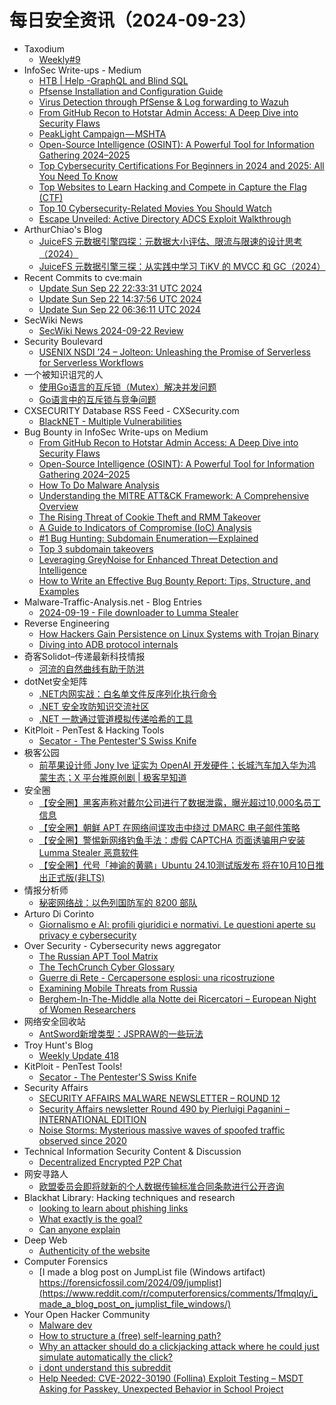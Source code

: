 # 每日安全资讯（2024-09-23）

- Taxodium
  - [Weekly#9](https://taxodium.ink/post/weekly/9/)
- InfoSec Write-ups - Medium
  - [HTB | Help -GraphQL and Blind SQL](https://infosecwriteups.com/htb-help-graphql-and-blind-sql-5967ecebf9e1?source=rss----7b722bfd1b8d---4)
  - [Pfsense Installation and Configuration Guide](https://infosecwriteups.com/pfsense-installation-and-configuration-71559299dd7b?source=rss----7b722bfd1b8d---4)
  - [Virus Detection through PfSense & Log forwarding to Wazuh](https://infosecwriteups.com/virus-detection-through-pfsense-log-forwarding-to-wazuh-bf35418ee785?source=rss----7b722bfd1b8d---4)
  - [From GitHub Recon to Hotstar Admin Access: A Deep Dive into Security Flaws](https://infosecwriteups.com/from-github-recon-to-hotstar-admin-access-a-deep-dive-into-security-flaws-2e4ae0ec937e?source=rss----7b722bfd1b8d---4)
  - [PeakLight Campaign — MSHTA](https://infosecwriteups.com/peaklight-campaign-mshta-a7f45aec50ab?source=rss----7b722bfd1b8d---4)
  - [Open-Source Intelligence (OSINT): A Powerful Tool for Information Gathering 2024–2025](https://infosecwriteups.com/open-source-intelligence-osint-a-powerful-tool-for-information-gathering-2024-2025-2b23d983b2b8?source=rss----7b722bfd1b8d---4)
  - [Top Cybersecurity Certifications For Beginners in 2024 and 2025: All You Need To Know](https://infosecwriteups.com/top-cybersecurity-certifications-for-beginners-in-2024-and-2025-all-you-need-to-know-fa1dc198e106?source=rss----7b722bfd1b8d---4)
  - [Top Websites to Learn Hacking and Compete in Capture the Flag (CTF)](https://infosecwriteups.com/top-websites-to-learn-hacking-and-compete-in-capture-the-flag-ctf-ec5c18ecfd70?source=rss----7b722bfd1b8d---4)
  - [Top 10 Cybersecurity-Related Movies You Should Watch](https://infosecwriteups.com/top-10-cybersecurity-related-movies-you-should-watch-c3b1b2ce2666?source=rss----7b722bfd1b8d---4)
  - [Escape Unveiled: Active Directory ADCS Exploit Walkthrough](https://infosecwriteups.com/escape-unveiled-active-directory-adcs-exploit-walkthrough-85cf58d3185b?source=rss----7b722bfd1b8d---4)
- ArthurChiao's Blog
  - [JuiceFS 元数据引擎四探：元数据大小评估、限流与限速的设计思考（2024）](https://arthurchiao.github.io/blog/juicefs-metadata-deep-dive-4-zh/)
  - [JuiceFS 元数据引擎三探：从实践中学习 TiKV 的 MVCC 和 GC（2024）](https://arthurchiao.github.io/blog/juicefs-metadata-deep-dive-3-zh/)
- Recent Commits to cve:main
  - [Update Sun Sep 22 22:33:31 UTC 2024](https://github.com/trickest/cve/commit/a4b77f4c6caf1f688e94b4a45c0924bc253a901f)
  - [Update Sun Sep 22 14:37:56 UTC 2024](https://github.com/trickest/cve/commit/5fa91465d3c85b01359c845fdb263a9bec62a557)
  - [Update Sun Sep 22 06:36:11 UTC 2024](https://github.com/trickest/cve/commit/376d72014dc4ef3dda22ce3864586b401d388ab5)
- SecWiki News
  - [SecWiki News 2024-09-22 Review](http://www.sec-wiki.com/?2024-09-22)
- Security Boulevard
  - [USENIX NSDI ’24 – Jolteon: Unleashing the Promise of Serverless for Serverless Workflows](https://securityboulevard.com/2024/09/usenix-nsdi-24-jolteon-unleashing-the-promise-of-serverless-for-serverless-workflows/)
- 一个被知识诅咒的人
  - [使用Go语言的互斥锁（Mutex）解决并发问题](https://blog.csdn.net/nokiaguy/article/details/142436697)
  - [Go语言中的互斥锁与竞争问题](https://blog.csdn.net/nokiaguy/article/details/142435018)
- CXSECURITY Database RSS Feed - CXSecurity.com
  - [BlackNET - Multiple Vulnerabilities](https://cxsecurity.com/issue/WLB-2024090035)
- Bug Bounty in InfoSec Write-ups on Medium
  - [From GitHub Recon to Hotstar Admin Access: A Deep Dive into Security Flaws](https://infosecwriteups.com/from-github-recon-to-hotstar-admin-access-a-deep-dive-into-security-flaws-2e4ae0ec937e?source=rss----7b722bfd1b8d--bug_bounty)
  - [Open-Source Intelligence (OSINT): A Powerful Tool for Information Gathering 2024–2025](https://infosecwriteups.com/open-source-intelligence-osint-a-powerful-tool-for-information-gathering-2024-2025-2b23d983b2b8?source=rss----7b722bfd1b8d--bug_bounty)
  - [How To Do Malware Analysis](https://infosecwriteups.com/how-to-do-malware-analysis-62bd1f8052bb?source=rss----7b722bfd1b8d--bug_bounty)
  - [Understanding the MITRE ATT&CK Framework: A Comprehensive Overview](https://infosecwriteups.com/understanding-the-mitre-att-ck-framework-a-comprehensive-overview-c1499d195da0?source=rss----7b722bfd1b8d--bug_bounty)
  - [The Rising Threat of Cookie Theft and RMM Takeover](https://infosecwriteups.com/the-rising-threat-of-cookie-theft-and-rmm-takeover-bafe0013ffc0?source=rss----7b722bfd1b8d--bug_bounty)
  - [A Guide to Indicators of Compromise (IoC) Analysis](https://infosecwriteups.com/a-guide-to-indicators-of-compromise-ioc-analysis-925708cbf8aa?source=rss----7b722bfd1b8d--bug_bounty)
  - [#1 Bug Hunting: Subdomain Enumeration — Explained](https://infosecwriteups.com/1-bug-hunting-subdomain-enumeration-explained-389e6fcb3f62?source=rss----7b722bfd1b8d--bug_bounty)
  - [Top 3 subdomain takeovers](https://infosecwriteups.com/top-3-subdomain-takeovers-ea51ecd911fd?source=rss----7b722bfd1b8d--bug_bounty)
  - [Leveraging GreyNoise for Enhanced Threat Detection and Intelligence](https://infosecwriteups.com/leveraging-greynoise-for-enhanced-threat-detection-and-intelligence-437aac815d38?source=rss----7b722bfd1b8d--bug_bounty)
  - [How to Write an Effective Bug Bounty Report: Tips, Structure, and Examples](https://infosecwriteups.com/how-to-write-an-effective-bug-bounty-report-tips-structure-and-examples-3248d81dd759?source=rss----7b722bfd1b8d--bug_bounty)
- Malware-Traffic-Analysis.net - Blog Entries
  - [2024-09-19 - File downloader to Lumma Stealer](https://www.malware-traffic-analysis.net/2024/09/19/index.html)
- Reverse Engineering
  - [How Hackers Gain Persistence on Linux Systems with Trojan Binary](https://www.reddit.com/r/ReverseEngineering/comments/1fn5plk/how_hackers_gain_persistence_on_linux_systems/)
  - [Diving into ADB protocol internals](https://www.reddit.com/r/ReverseEngineering/comments/1fmin78/diving_into_adb_protocol_internals/)
- 奇客Solidot–传递最新科技情报
  - [河流的自然曲线有助于防洪](https://www.solidot.org/story?sid=79309)
- dotNet安全矩阵
  - [.NET内网实战：白名单文件反序列化执行命令](https://mp.weixin.qq.com/s?__biz=MzUyOTc3NTQ5MA==&mid=2247495443&idx=1&sn=800a2199213b472937733ba58c1b1a2b&chksm=fa5941fecd2ec8e828d2defdfa0ff28920bb54b67698386488437c031f98b2770ad132ccff64&scene=58&subscene=0#rd)
  - [.NET 安全攻防知识交流社区](https://mp.weixin.qq.com/s?__biz=MzUyOTc3NTQ5MA==&mid=2247495443&idx=2&sn=17c0198662fba3c1bdd82fc05d68c72d&chksm=fa5941fecd2ec8e8ee6046ebc326ca85606e1e4b16f76add0aa35d1c50afc5d5d10dce6c2aac&scene=58&subscene=0#rd)
  - [.NET 一款通过管道模拟传递哈希的工具](https://mp.weixin.qq.com/s?__biz=MzUyOTc3NTQ5MA==&mid=2247495443&idx=3&sn=f144f32a6aefd425574a4604bd807b6c&chksm=fa5941fecd2ec8e8678ffaf68bfc0152b2b0665828abc12ed8c61bf0c86f479d097fcd4de155&scene=58&subscene=0#rd)
- KitPloit - PenTest &amp; Hacking Tools
  - [Secator - The Pentester'S Swiss Knife](http://www.kitploit.com/2024/09/secator-pentesters-swiss-knife.html)
- 极客公园
  - [前苹果设计师 Jony Ive 证实为 OpenAI 开发硬件；长城汽车加入华为鸿蒙生态；X 平台推原创剧 | 极客早知道](https://mp.weixin.qq.com/s?__biz=MTMwNDMwODQ0MQ==&mid=2653055160&idx=1&sn=9c9841eac33ca5f3015812dbc56641f4&chksm=7e57150e49209c187351d8f93a46613b61733906dd0b487d7b9465f9dfad11499cb8bfa19a21&scene=58&subscene=0#rd)
- 安全圈
  - [【安全圈】黑客声称对戴尔公司进行了数据泄露，曝光超过10,000名员工信息](https://mp.weixin.qq.com/s?__biz=MzIzMzE4NDU1OQ==&mid=2652064597&idx=1&sn=b660f4bc1475f86930a2ea1dc89e683f&chksm=f36e6715c419ee0309ef48753b04421c6f6fe0e73e6820245171281b20d2f216648eac7e7c7d&scene=58&subscene=0#rd)
  - [【安全圈】朝鲜 APT 在网络间谍攻击中绕过 DMARC 电子邮件策略](https://mp.weixin.qq.com/s?__biz=MzIzMzE4NDU1OQ==&mid=2652064597&idx=2&sn=a3278f6d575dc09eb6874e7ec2d6bcdf&chksm=f36e6715c419ee0389ebda2affdd83addfd3cb93eaf29bb92ba15cb0fdb022e3ad9dbf4b2e59&scene=58&subscene=0#rd)
  - [【安全圈】警惕新网络钓鱼手法：虚假 CAPTCHA 页面诱骗用户安装 Lumma Stealer 恶意软件](https://mp.weixin.qq.com/s?__biz=MzIzMzE4NDU1OQ==&mid=2652064597&idx=3&sn=10396f2711c45e64515ea2d5aeb8b048&chksm=f36e6715c419ee03936d3da0cdb3d3a6f96afe8fdaa6173dcaf004c1dce37846a39fa14a1220&scene=58&subscene=0#rd)
  - [【安全圈】代号「神谕的黄鹂」Ubuntu 24.10测试版发布 将在10月10日推出正式版(非LTS)](https://mp.weixin.qq.com/s?__biz=MzIzMzE4NDU1OQ==&mid=2652064597&idx=4&sn=f37b2475fd9a6fa85f486098df940ec6&chksm=f36e6715c419ee03e661e1699d1e0942843e1294495386adfb91f728bfc61a1dfebe49070ddd&scene=58&subscene=0#rd)
- 情报分析师
  - [秘密网络战：以色列国防军的 8200 部队](https://mp.weixin.qq.com/s?__biz=MzA3Mjc1MTkwOA==&mid=2650555107&idx=1&sn=29574b11a0a822458528a3f7bf93dc6d&chksm=87116ca8b066e5bee19b0c04c01e9c5516a4b567d31c80c8ce1a8eb511a087d732da2e232d11&scene=58&subscene=0#rd)
- Arturo Di Corinto
  - [Giornalismo e AI: profili giuridici e normativi. Le questioni aperte su privacy e cybersecurity](https://dicorinto.it/formazione/giornalismo-e-ai-profili-giuridici-e-normativi-le-questioni-aperte-su-privacy-e-cybersecurity/)
- Over Security - Cybersecurity news aggregator
  - [The Russian APT Tool Matrix](https://blog.bushidotoken.net/2024/09/the-russian-apt-tool-matrix.html)
  - [The TechCrunch Cyber Glossary](https://techcrunch.com/2024/09/22/techcrunch-reference-guide-to-security-terminology/)
  - [Guerre di Rete - Cercapersone esplosi: una ricostruzione](https://guerredirete.substack.com/p/guerre-di-rete-cercapersone-esplosi)
  - [Examining Mobile Threats from Russia](https://blog.bushidotoken.net/2024/09/examining-mobile-threats-from-russia.html)
  - [Berghem-In-The-Middle alla Notte dei Ricercatori – European Night of Women Researchers](https://www.hacklabg.net/news/berghem-in-the-middle-alla-notte-dei-ricercatori-european-night-of-women-researchers/)
- 网络安全回收站
  - [AntSword新增类型：JSPRAW的一些玩法](https://mp.weixin.qq.com/s?__biz=Mzg2MTc1NDAxMA==&mid=2247484113&idx=1&sn=2c205128a494308b69e9ffe8ee15fa2e&chksm=ce130524f9648c32cd18293fce575f2b5d7dc7b8e817953a7991fae3010e469510afb95f0ec9&scene=58&subscene=0#rd)
- Troy Hunt's Blog
  - [Weekly Update 418](https://www.troyhunt.com/weekly-update-418/)
- KitPloit - PenTest Tools!
  - [Secator - The Pentester'S Swiss Knife](http://www.kitploit.com/2024/09/secator-pentesters-swiss-knife.html)
- Security Affairs
  - [SECURITY AFFAIRS MALWARE NEWSLETTER – ROUND 12](https://securityaffairs.com/168733/malware/security-affairs-malware-newsletter-round-12.html)
  - [Security Affairs newsletter Round 490 by Pierluigi Paganini – INTERNATIONAL EDITION](https://securityaffairs.com/168724/breaking-news/security-affairs-newsletter-round-490-by-pierluigi-paganini-international-edition.html)
  - [Noise Storms: Mysterious massive waves of spoofed traffic observed since 2020](https://securityaffairs.com/168710/breaking-news/noise-storms-mysterious-spoofed-traffic.html)
- Technical Information Security Content & Discussion
  - [Decentralized Encrypted P2P Chat](https://www.reddit.com/r/netsec/comments/1fmz7eb/decentralized_encrypted_p2p_chat/)
- 网安寻路人
  - [欧盟委员会即将就新的个人数据传输标准合同条款进行公开咨询](https://mp.weixin.qq.com/s?__biz=MzIxODM0NDU4MQ==&mid=2247504494&idx=1&sn=0f9d772684f6f0f5b0d49e3865354aa1&chksm=97e96f84a09ee6925f86f2352f26d34aaf88750ead85151cff3e3a36268ce1e0525040ccecee&scene=58&subscene=0#rd)
- Blackhat Library: Hacking techniques and research
  - [looking to learn about phishing links](https://www.reddit.com/r/blackhat/comments/1fmw02c/looking_to_learn_about_phishing_links/)
  - [What exactly is the goal?](https://www.reddit.com/r/blackhat/comments/1fmnw3p/what_exactly_is_the_goal/)
  - [Can anyone explain](https://www.reddit.com/r/blackhat/comments/1fmm358/can_anyone_explain/)
- Deep Web
  - [Authenticity of the website](https://www.reddit.com/r/deepweb/comments/1fmn06u/authenticity_of_the_website/)
- Computer Forensics
  - [I made a blog post on JumpList file (Windows artifact) https://forensicfossil.com/2024/09/jumplist](https://www.reddit.com/r/computerforensics/comments/1fmqlqy/i_made_a_blog_post_on_jumplist_file_windows/)
- Your Open Hacker Community
  - [Malware dev](https://www.reddit.com/r/HowToHack/comments/1fn298p/malware_dev/)
  - [How to structure a (free) self-learning path?](https://www.reddit.com/r/HowToHack/comments/1fn3r8s/how_to_structure_a_free_selflearning_path/)
  - [Why an attacker should do a clickjacking attack where he could just simulate automatically the click?](https://www.reddit.com/r/HowToHack/comments/1fmxh5a/why_an_attacker_should_do_a_clickjacking_attack/)
  - [i dont understand this subreddit](https://www.reddit.com/r/HowToHack/comments/1fmxumd/i_dont_understand_this_subreddit/)
  - [Help Needed: CVE-2022-30190 (Follina) Exploit Testing – MSDT Asking for Passkey, Unexpected Behavior in School Project](https://www.reddit.com/r/HowToHack/comments/1fmjw7u/help_needed_cve202230190_follina_exploit_testing/)
